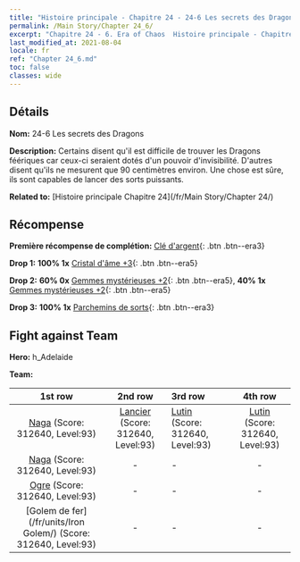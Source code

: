```yaml
---
title: "Histoire principale - Chapitre 24 - 24-6 Les secrets des Dragons"
permalink: /Main Story/Chapter 24_6/
excerpt: "Chapitre 24 - 6. Era of Chaos  Histoire principale - Chapitre 24_6. 24-6 Les secrets des Dragons"
last_modified_at: 2021-08-04
locale: fr
ref: "Chapter 24_6.md"
toc: false
classes: wide
---
```


## Détails

 **Nom:** 24-6 Les secrets des Dragons

 **Description:** Certains disent qu'il est difficile de trouver les Dragons féériques car ceux-ci seraient dotés d'un pouvoir d'invisibilité. D'autres disent qu'ils ne mesurent que 90 centimètres environ. Une chose est sûre, ils sont capables de lancer des sorts puissants.

 **Related to:** [Histoire principale Chapitre 24](/fr/Main Story/Chapter 24/)

## Récompense

 **Première récompense de complétion:** [Clé d'argent](/ItemsFR/con_693/){: .btn .btn--era3}

 **Drop 1:** **100% 1x** [Cristal d'âme +3](/ItemsFR/mat_87/){: .btn .btn--era5}

 **Drop 2:** **60% 0x** [Gemmes mystérieuses +2](/ItemsFR/mat_79/){: .btn .btn--era5}, **40% 1x** [Gemmes mystérieuses +2](/ItemsFR/mat_79/){: .btn .btn--era5}

 **Drop 3:** **100% 1x** [Parchemins de sorts](/ItemsFR/con_694/){: .btn .btn--era3}


## Fight against Team
 **Hero:** h_Adelaide

 **Team:**


  | 1st row | 2nd row | 3rd row | 4th row |
  |:----:|:----:|:----|:----:|
  | [Naga](/fr/units/Naga/) (Score: 312640, Level:93)  | [Lancier](/fr/units/Pikeman/) (Score: 312640, Level:93)  | [Lutin](/fr/units/Gremlin/) (Score: 312640, Level:93)  | [Lutin](/fr/units/Gremlin/) (Score: 312640, Level:93)  |
  | [Naga](/fr/units/Naga/) (Score: 312640, Level:93)  | - | - | - |
  | [Ogre](/fr/units/Ogre/) (Score: 312640, Level:93)  | - | - | - |
  | [Golem de fer](/fr/units/Iron Golem/) (Score: 312640, Level:93)  | - | - | - |


